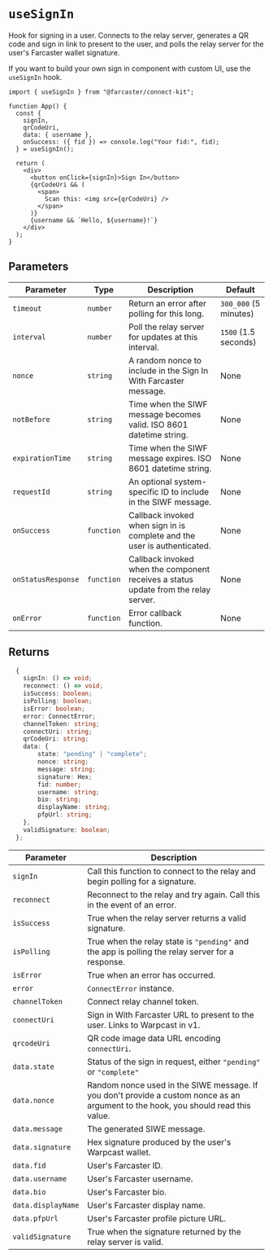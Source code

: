 # `useSignIn`

Hook for signing in a user. Connects to the relay server, generates a QR code and sign in link to present to the user, and polls the relay server for the user's Farcaster wallet signature.

If you want to build your own sign in component with custom UI, use the `useSignIn` hook.

```tsx
import { useSignIn } from "@farcaster/connect-kit";

function App() {
  const {
    signIn,
    qrCodeUri,
    data: { username },
    onSuccess: ({ fid }) => console.log("Your fid:", fid);
  } = useSignIn();

  return (
    <div>
      <button onClick={signIn}>Sign In</button>
      {qrCodeUri && (
        <span>
          Scan this: <img src={qrCodeUri} />
        </span>
      )}
      {username && `Hello, ${username}!`}
    </div>
  );
}
```

## Parameters

| Parameter          | Type       | Description                                                                         | Default               |
| ------------------ | ---------- | ----------------------------------------------------------------------------------- | --------------------- |
| `timeout`          | `number`   | Return an error after polling for this long.                                        | `300_000` (5 minutes) |
| `interval`         | `number`   | Poll the relay server for updates at this interval.                                 | `1500` (1.5 seconds)  |
| `nonce`            | `string`   | A random nonce to include in the Sign In With Farcaster message.                    | None                  |
| `notBefore`        | `string`   | Time when the SIWF message becomes valid. ISO 8601 datetime string.                 | None                  |
| `expirationTime`   | `string`   | Time when the SIWF message expires. ISO 8601 datetime string.                       | None                  |
| `requestId`        | `string`   | An optional system-specific ID to include in the SIWF message.                      | None                  |
| `onSuccess`        | `function` | Callback invoked when sign in is complete and the user is authenticated.            | None                  |
| `onStatusResponse` | `function` | Callback invoked when the component receives a status update from the relay server. | None                  |
| `onError`          | `function` | Error callback function.                                                            | None                  |

## Returns

```ts
  {
    signIn: () => void;
    reconnect: () => void;
    isSuccess: boolean;
    isPolling: boolean;
    isError: boolean;
    error: ConnectError;
    channelToken: string;
    connectUri: string;
    qrCodeUri: string;
    data: {
        state: "pending" | "complete";
        nonce: string;
        message: string;
        signature: Hex;
        fid: number;
        username: string;
        bio: string;
        displayName: string;
        pfpUrl: string;
    },
    validSignature: boolean;
  };
```

| Parameter          | Description                                                                                                                        |
| ------------------ | ---------------------------------------------------------------------------------------------------------------------------------- |
| `signIn`           | Call this function to connect to the relay and begin polling for a signature.                                                      |
| `reconnect`        | Reconnect to the relay and try again. Call this in the event of an error.                                                          |
| `isSuccess`        | True when the relay server returns a valid signature.                                                                              |
| `isPolling`        | True when the relay state is `"pending"` and the app is polling the relay server for a response.                                   |
| `isError`          | True when an error has occurred.                                                                                                   |
| `error`            | `ConnectError` instance.                                                                                                           |
| `channelToken`     | Connect relay channel token.                                                                                                       |
| `connectUri`       | Sign in With Farcaster URL to present to the user. Links to Warpcast in v1.                                                        |
| `qrcodeUri`        | QR code image data URL encoding `connectUri`.                                                                                      |
| `data.state`       | Status of the sign in request, either `"pending"` or `"complete"`                                                                  |
| `data.nonce`       | Random nonce used in the SIWE message. If you don't provide a custom nonce as an argument to the hook, you should read this value. |
| `data.message`     | The generated SIWE message.                                                                                                        |
| `data.signature`   | Hex signature produced by the user's Warpcast wallet.                                                                              |
| `data.fid`         | User's Farcaster ID.                                                                                                               |
| `data.username`    | User's Farcaster username.                                                                                                         |
| `data.bio`         | User's Farcaster bio.                                                                                                              |
| `data.displayName` | User's Farcaster display name.                                                                                                     |
| `data.pfpUrl`      | User's Farcaster profile picture URL.                                                                                              |
| `validSignature`   | True when the signature returned by the relay server is valid.                                                                     |
